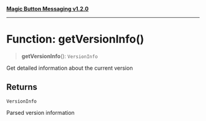 [**Magic Button Messaging v1.2.0**](../README.md)

***

# Function: getVersionInfo()

> **getVersionInfo**(): `VersionInfo`

Get detailed information about the current version

## Returns

`VersionInfo`

Parsed version information

